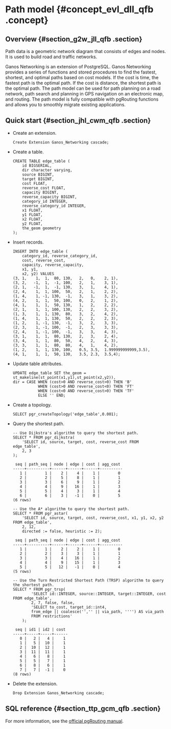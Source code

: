# Path model {#concept_evl_dll_qfb .concept}

## Overview {#section_g2w_jll_qfb .section}

Path data is a geometric network diagram that consists of edges and nodes. It is used to build road and traffic networks.

Ganos Networking is an extension of PostgreSQL. Ganos Networking provides a series of functions and stored procedures to find the fastest, shortest, and optimal paths based on cost models. If the cost is time, the fastest path is the optimal path. If the cost is distance, the shortest path is the optimal path. The path model can be used for path planning on a road network, path search and planning in GPS navigation on an electronic map, and routing. The path model is fully compatible with pgRouting functions and allows you to smoothly migrate existing applications.

## Quick start {#section_jhl_cwm_qfb .section}

-   Create an extension.

    `Create Extension Ganos_Networking cascade;`

-   Create a table.

    ```
    CREATE TABLE edge_table (
        id BIGSERIAL,
        dir character varying,
        source BIGINT,
        target BIGINT,
        cost FLOAT,
        reverse_cost FLOAT,
        capacity BIGINT,
        reverse_capacity BIGINT,
        category_id INTEGER,
        reverse_category_id INTEGER,
        x1 FLOAT,
        y1 FLOAT,
        x2 FLOAT,
        y2 FLOAT,
        the_geom geometry
    );
    ```

-   Insert records.

    ```
    INSERT INTO edge_table (
        category_id, reverse_category_id,
        cost, reverse_cost,
        capacity, reverse_capacity,
        x1, y1,
        x2, y2) VALUES
    (3, 1,    1,  1,  80, 130,   2,   0,    2, 1),
    (3, 2,   -1,  1,  -1, 100,   2,   1,    3, 1),
    (2, 1,   -1,  1,  -1, 130,   3,   1,    4, 1),
    (2, 4,    1,  1, 100,  50,   2,   1,    2, 2),
    (1, 4,    1, -1, 130,  -1,   3,   1,    3, 2),
    (4, 2,    1,  1,  50, 100,   0,   2,    1, 2),
    (4, 1,    1,  1,  50, 130,   1,   2,    2, 2),
    (2, 1,    1,  1, 100, 130,   2,   2,    3, 2),
    (1, 3,    1,  1, 130,  80,   3,   2,    4, 2),
    (1, 4,    1,  1, 130,  50,   2,   2,    2, 3),
    (1, 2,    1, -1, 130,  -1,   3,   2,    3, 3),
    (2, 3,    1, -1, 100,  -1,   2,   3,    3, 3),
    (2, 4,    1, -1, 100,  -1,   3,   3,    4, 3),
    (3, 1,    1,  1,  80, 130,   2,   3,    2, 4), 
    (3, 4,    1,  1,  80,  50,   4,   2,    4, 3),
    (3, 3,    1,  1,  80,  80,   4,   1,    4, 2),
    (1, 2,    1,  1, 130, 100,   0.5, 3.5,  1.999999999999,3.5),
    (4, 1,    1,  1,  50, 130,   3.5, 2.3,  3.5,4);
    ```

-   Update table attributes.

    ```
    UPDATE edge_table SET the_geom = st_makeline(st_point(x1,y1),st_point(x2,y2)),
    dir = CASE WHEN (cost>0 AND reverse_cost>0) THEN 'B'  
               WHEN (cost>0 AND reverse_cost<0) THEN 'FT'  
               WHEN (cost<0 AND reverse_cost>0) THEN 'TF'  
               ELSE '' END;
    ```

-   Create a topology.

    ```
    SELECT pgr_createTopology('edge_table',0.001);
    ```

-   Query the shortest path.

    ```
    -- Use Dijkstra's algorithm to query the shortest path.
    SELECT * FROM pgr_dijkstra(
        'SELECT id, source, target, cost, reverse_cost FROM edge_table',
        2, 3
    );
    
     seq | path_seq | node | edge | cost | agg_cost
    -----+----------+------+------+------+----------
       1 |        1 |    2 |    4 |    1 |        0
       2 |        2 |    5 |    8 |    1 |        1
       3 |        3 |    6 |    9 |    1 |        2
       4 |        4 |    9 |   16 |    1 |        3
       5 |        5 |    4 |    3 |    1 |        4
       6 |        6 |    3 |   -1 |    0 |        5
    (6 rows)
    
    -- Use the A* algorithm to query the shortest path.
    SELECT * FROM pgr_astar(
        'SELECT id, source, target, cost, reverse_cost, x1, y1, x2, y2 FROM edge_table',
        2, 12,
        directed := false, heuristic := 2);
    
     seq | path_seq | node | edge | cost | agg_cost
    -----+----------+------+------+------+----------
       1 |        1 |    2 |    2 |    1 |        0
       2 |        2 |    3 |    3 |    1 |        1
       3 |        3 |    4 |   16 |    1 |        2
       4 |        4 |    9 |   15 |    1 |        3
       5 |        5 |   12 |   -1 |    0 |        4
    (5 rows)
    
    -- Use the Turn Restricted Shortest Path (TRSP) algorithm to query the shortest path.
    SELECT * FROM pgr_trsp(
            'SELECT id::INTEGER, source::INTEGER, target::INTEGER, cost FROM edge_table',
            2, 7, false, false,
            'SELECT to_cost, target_id::int4,
            from_edge || coalesce('','' || via_path, '''') AS via_path
            FROM restrictions'
        );
    
     seq | id1 | id2 | cost
    -----+-----+-----+------
       0 |   2 |   4 |    1
       1 |   5 |  10 |    1
       2 |  10 |  12 |    1
       3 |  11 |  11 |    1
       4 |   6 |   8 |    1
       5 |   5 |   7 |    1
       6 |   8 |   6 |    1
       7 |   7 |  -1 |    0
    (8 rows)
    ```

-   Delete the extension.

    ```
    Drop Extension Ganos_Networking cascade;
    ```


## SQL reference {#section_ttp_gcm_qfb .section}

For more information, see the [official pgRouting manual](https://docs.pgrouting.org/latest/en/index.html).

